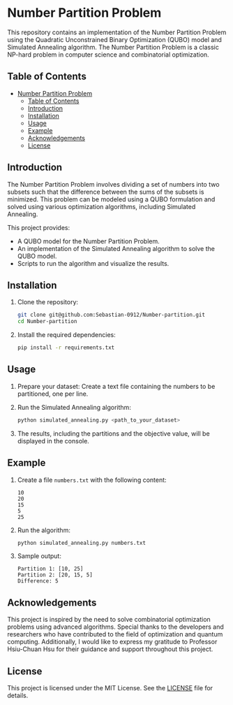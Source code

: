 # Number Partition Problem

This repository contains an implementation of the Number Partition Problem using the Quadratic Unconstrained Binary Optimization (QUBO) model and Simulated Annealing algorithm. The Number Partition Problem is a classic NP-hard problem in computer science and combinatorial optimization.

## Table of Contents

- [Number Partition Problem](#number-partition-problem)
  - [Table of Contents](#table-of-contents)
  - [Introduction](#introduction)
  - [Installation](#installation)
  - [Usage](#usage)
  - [Example](#example)
  - [Acknowledgements](#acknowledgements)
  - [License](#license)

## Introduction

The Number Partition Problem involves dividing a set of numbers into two subsets such that the difference between the sums of the subsets is minimized. This problem can be modeled using a QUBO formulation and solved using various optimization algorithms, including Simulated Annealing.

This project provides:

- A QUBO model for the Number Partition Problem.
- An implementation of the Simulated Annealing algorithm to solve the QUBO model.
- Scripts to run the algorithm and visualize the results.

## Installation

1. Clone the repository:

    ```bash
    git clone git@github.com:Sebastian-0912/Number-partition.git
    cd Number-partition
    ```

2. Install the required dependencies:

    ```bash
    pip install -r requirements.txt
    ```

## Usage

1. Prepare your dataset: Create a text file containing the numbers to be partitioned, one per line.

2. Run the Simulated Annealing algorithm:

    ```bash
    python simulated_annealing.py <path_to_your_dataset>
    ```

3. The results, including the partitions and the objective value, will be displayed in the console.

## Example

1. Create a file `numbers.txt` with the following content:

    ```plaintext
    10
    20
    15
    5
    25
    ```

2. Run the algorithm:

    ```bash
    python simulated_annealing.py numbers.txt
    ```

3. Sample output:

    ```plaintext
    Partition 1: [10, 25]
    Partition 2: [20, 15, 5]
    Difference: 5
    ```

## Acknowledgements

This project is inspired by the need to solve combinatorial optimization problems using advanced algorithms. Special thanks to the developers and researchers who have contributed to the field of optimization and quantum computing. Additionally, I would like to express my gratitude to Professor Hsiu-Chuan Hsu for their guidance and support throughout this project.

## License

This project is licensed under the MIT License. See the [LICENSE](LICENSE) file for details.
